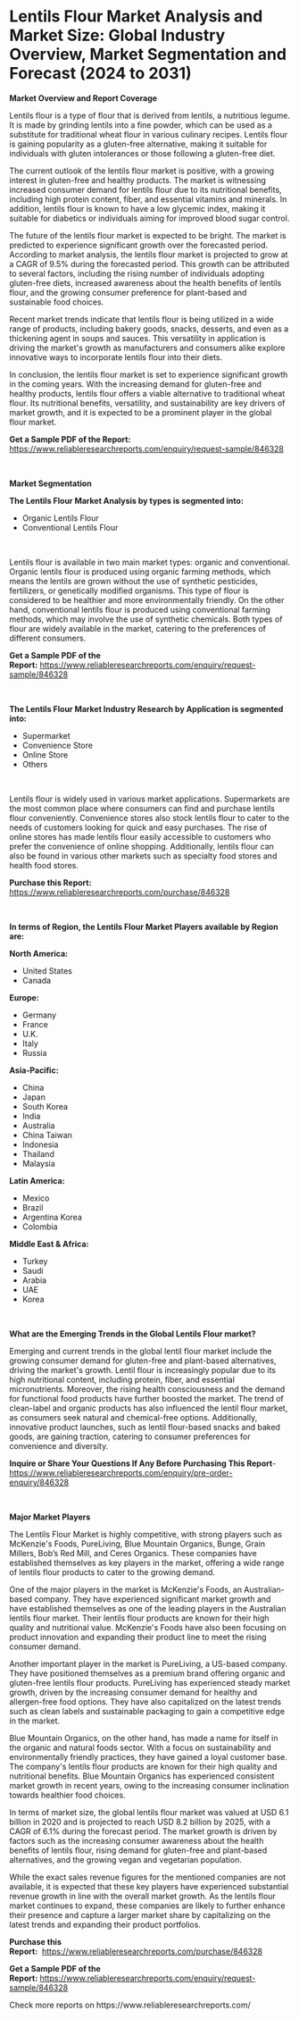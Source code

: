 <p><h1>Lentils Flour Market Analysis and Market Size: Global Industry Overview, Market Segmentation and Forecast (2024 to 2031)</h1></p><p><strong>Market Overview and Report Coverage</strong></p>
<p><p>Lentils flour is a type of flour that is derived from lentils, a nutritious legume. It is made by grinding lentils into a fine powder, which can be used as a substitute for traditional wheat flour in various culinary recipes. Lentils flour is gaining popularity as a gluten-free alternative, making it suitable for individuals with gluten intolerances or those following a gluten-free diet.</p><p>The current outlook of the lentils flour market is positive, with a growing interest in gluten-free and healthy products. The market is witnessing increased consumer demand for lentils flour due to its nutritional benefits, including high protein content, fiber, and essential vitamins and minerals. In addition, lentils flour is known to have a low glycemic index, making it suitable for diabetics or individuals aiming for improved blood sugar control.</p><p>The future of the lentils flour market is expected to be bright. The market is predicted to experience significant growth over the forecasted period. According to market analysis, the lentils flour market is projected to grow at a CAGR of 9.5% during the forecasted period. This growth can be attributed to several factors, including the rising number of individuals adopting gluten-free diets, increased awareness about the health benefits of lentils flour, and the growing consumer preference for plant-based and sustainable food choices.</p><p>Recent market trends indicate that lentils flour is being utilized in a wide range of products, including bakery goods, snacks, desserts, and even as a thickening agent in soups and sauces. This versatility in application is driving the market's growth as manufacturers and consumers alike explore innovative ways to incorporate lentils flour into their diets.</p><p>In conclusion, the lentils flour market is set to experience significant growth in the coming years. With the increasing demand for gluten-free and healthy products, lentils flour offers a viable alternative to traditional wheat flour. Its nutritional benefits, versatility, and sustainability are key drivers of market growth, and it is expected to be a prominent player in the global flour market.</p></p>
<p><strong>Get a Sample PDF of the Report:</strong> <a href="https://www.reliableresearchreports.com/enquiry/request-sample/846328">https://www.reliableresearchreports.com/enquiry/request-sample/846328</a></p>
<p>&nbsp;</p>
<p><strong>Market Segmentation</strong></p>
<p><strong>The Lentils Flour Market Analysis by types is segmented into:</strong></p>
<p><ul><li>Organic Lentils Flour</li><li>Conventional Lentils Flour</li></ul></p>
<p>&nbsp;</p>
<p><p>Lentils flour is available in two main market types: organic and conventional. Organic lentils flour is produced using organic farming methods, which means the lentils are grown without the use of synthetic pesticides, fertilizers, or genetically modified organisms. This type of flour is considered to be healthier and more environmentally friendly. On the other hand, conventional lentils flour is produced using conventional farming methods, which may involve the use of synthetic chemicals. Both types of flour are widely available in the market, catering to the preferences of different consumers.</p></p>
<p><strong>Get a Sample PDF of the Report:</strong>&nbsp;<a href="https://www.reliableresearchreports.com/enquiry/request-sample/846328">https://www.reliableresearchreports.com/enquiry/request-sample/846328</a></p>
<p>&nbsp;</p>
<p><strong>The Lentils Flour Market Industry Research by Application is segmented into:</strong></p>
<p><ul><li>Supermarket</li><li>Convenience Store</li><li>Online Store</li><li>Others</li></ul></p>
<p>&nbsp;</p>
<p><p>Lentils flour is widely used in various market applications. Supermarkets are the most common place where consumers can find and purchase lentils flour conveniently. Convenience stores also stock lentils flour to cater to the needs of customers looking for quick and easy purchases. The rise of online stores has made lentils flour easily accessible to customers who prefer the convenience of online shopping. Additionally, lentils flour can also be found in various other markets such as specialty food stores and health food stores.</p></p>
<p><strong>Purchase this Report:</strong>&nbsp; <a href="https://www.reliableresearchreports.com/purchase/846328">https://www.reliableresearchreports.com/purchase/846328</a></p>
<p>&nbsp;</p>
<p><strong>In terms of Region, the Lentils Flour Market Players available by Region are:</strong></p>
<p>
    <p> <strong> North America: </strong>
        <ul>
            <li>United States</li>
            <li>Canada</li>
        </ul>
        </p> 
    <p> <strong> Europe: </strong>
        <ul>
            <li>Germany</li>
            <li>France</li>
            <li>U.K.</li>
            <li>Italy</li>
            <li>Russia</li>
        </ul>
        </p> 
    <p> <strong> Asia-Pacific: </strong>
        <ul>
            <li>China</li>
            <li>Japan</li>
            <li>South Korea</li>
            <li>India</li>
            <li>Australia</li>
            <li>China Taiwan</li>
            <li>Indonesia</li>
            <li>Thailand</li>
            <li>Malaysia</li>
        </ul>
        </p> 
    <p> <strong> Latin America: </strong>
        <ul>
            <li>Mexico</li>
            <li>Brazil</li>
            <li>Argentina Korea</li>
            <li>Colombia</li>
        </ul>
        </p> 
    <p> <strong> Middle East & Africa: </strong>
        <ul>
            <li>Turkey</li>
            <li>Saudi</li>
            <li>Arabia</li>
            <li>UAE</li>
            <li>Korea</li>
        </ul>
    </p>
    </p>
<p>&nbsp;</p>
<p><strong>What are the Emerging Trends in the Global Lentils Flour market?</strong></p>
<p><p>Emerging and current trends in the global lentil flour market include the growing consumer demand for gluten-free and plant-based alternatives, driving the market's growth. Lentil flour is increasingly popular due to its high nutritional content, including protein, fiber, and essential micronutrients. Moreover, the rising health consciousness and the demand for functional food products have further boosted the market. The trend of clean-label and organic products has also influenced the lentil flour market, as consumers seek natural and chemical-free options. Additionally, innovative product launches, such as lentil flour-based snacks and baked goods, are gaining traction, catering to consumer preferences for convenience and diversity.</p></p>
<p><strong>Inquire or Share Your Questions If Any Before Purchasing This Report</strong>- <a href="https://www.reliableresearchreports.com/enquiry/pre-order-enquiry/846328">https://www.reliableresearchreports.com/enquiry/pre-order-enquiry/846328</a></p>
<p>&nbsp;</p>
<p><strong>Major Market Players</strong></p>
<p><p>The Lentils Flour Market is highly competitive, with strong players such as McKenzie's Foods, PureLiving, Blue Mountain Organics, Bunge, Grain Millers, Bob’s Red Mill, and Ceres Organics. These companies have established themselves as key players in the market, offering a wide range of lentils flour products to cater to the growing demand.</p><p>One of the major players in the market is McKenzie's Foods, an Australian-based company. They have experienced significant market growth and have established themselves as one of the leading players in the Australian lentils flour market. Their lentils flour products are known for their high quality and nutritional value. McKenzie's Foods have also been focusing on product innovation and expanding their product line to meet the rising consumer demand.</p><p>Another important player in the market is PureLiving, a US-based company. They have positioned themselves as a premium brand offering organic and gluten-free lentils flour products. PureLiving has experienced steady market growth, driven by the increasing consumer demand for healthy and allergen-free food options. They have also capitalized on the latest trends such as clean labels and sustainable packaging to gain a competitive edge in the market.</p><p>Blue Mountain Organics, on the other hand, has made a name for itself in the organic and natural foods sector. With a focus on sustainability and environmentally friendly practices, they have gained a loyal customer base. The company's lentils flour products are known for their high quality and nutritional benefits. Blue Mountain Organics has experienced consistent market growth in recent years, owing to the increasing consumer inclination towards healthier food choices.</p><p>In terms of market size, the global lentils flour market was valued at USD 6.1 billion in 2020 and is projected to reach USD 8.2 billion by 2025, with a CAGR of 6.1% during the forecast period. The market growth is driven by factors such as the increasing consumer awareness about the health benefits of lentils flour, rising demand for gluten-free and plant-based alternatives, and the growing vegan and vegetarian population.</p><p>While the exact sales revenue figures for the mentioned companies are not available, it is expected that these key players have experienced substantial revenue growth in line with the overall market growth. As the lentils flour market continues to expand, these companies are likely to further enhance their presence and capture a larger market share by capitalizing on the latest trends and expanding their product portfolios.</p></p>
<p><strong>Purchase this Report:</strong>&nbsp;&nbsp;<a href="https://www.reliableresearchreports.com/purchase/846328">https://www.reliableresearchreports.com/purchase/846328</a></p>
<p></p>
<p><strong>Get a Sample PDF of the Report:</strong>&nbsp;<a href="https://www.reliableresearchreports.com/enquiry/request-sample/846328">https://www.reliableresearchreports.com/enquiry/request-sample/846328</a></p>
<p>Check more reports on https://www.reliableresearchreports.com/</p>